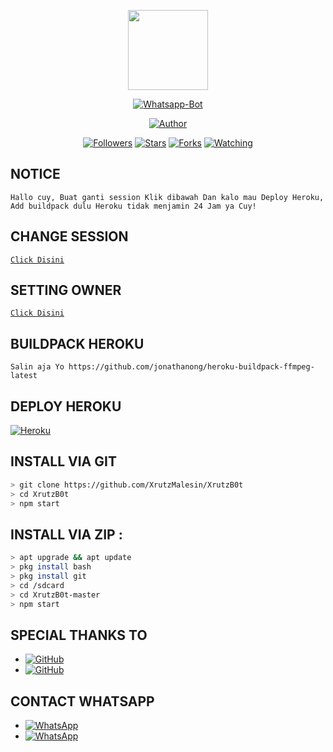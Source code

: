 <p align="center">
<img src="https://static.wikia.nocookie.net/kenja-no-mago/images/8/85/Sizilien_von_klode_1.jpg/revision/latest/top-crop/width/300/height/300?cb=20190417164406" width="128" height="128"/>
</p>
<p align="center">
<a href="#"><img title="Whatsapp-Bot" src="https://img.shields.io/badge/Xrutz Whatsapp Bot-green?colorA=%23ff0000&colorB=%23017e40&style=for-the-badge"></a>
</p>
<p align="center">
<a href="https://github.com/XrutzMalesin"><img title="Author" src="https://img.shields.io/badge/Author-XrutzOfficial-red.svg?style=for-the-badge&logo=github"></a>
</p>
<p align="center">
<a href="https://github.com/xrutzmalesin/followers"><img title="Followers" src="https://img.shields.io/github/followers/xrutzmalesin?color=blue&style=flat-square"></a>
<a href="https://github.com/xrutzmalesin/XrutzB0t/stargazers/"><img title="Stars" src="https://img.shields.io/github/stars/xrutzmalesin/XrutzB0t?color=red&style=flat-square"></a>
<a href="https://github.com/xrutzmalesin/XrutzB0t/network/members"><img title="Forks" src="https://img.shields.io/github/forks/xrutzmalesin/XrutzB0t?color=red&style=flat-square"></a>
<a href="https://github.com/xrutzmalesin/XrutzB0t/watchers"><img title="Watching" src="https://img.shields.io/github/watchers/xrutzmalesin/XrutzB0t?label=Watchers&color=blue&style=flat-square"></a>

## NOTICE

`
Hallo cuy, Buat ganti session Klik dibawah
Dan kalo mau Deploy Heroku, Add buildpack dulu
Heroku tidak menjamin 24 Jam ya Cuy!
`

## CHANGE SESSION

[`Click Disini`](https://github.com/XrutzMalesin/XrutzB0t/blob/master/session.json#L1)


## SETTING OWNER

[`Click Disini`](https://github.com/XrutzMalesin/XrutzB0t/blob/master/setting.json#L1)

## BUILDPACK HEROKU

`
Salin aja Yo
https://github.com/jonathanong/heroku-buildpack-ffmpeg-latest
`

## DEPLOY HEROKU

[![Heroku](https://www.herokucdn.com/deploy/button.svg)](https://dashboard.heroku.com/new?template=https%3A%2F%2Fgithub.com%2Fxrutzmalesin%2FXrutzB0t)

## INSTALL VIA GIT

```bash
> git clone https://github.com/XrutzMalesin/XrutzB0t
> cd XrutzB0t
> npm start
```

## INSTALL VIA ZIP :

```bash
> apt upgrade && apt update
> pkg install bash
> pkg install git
> cd /sdcard
> cd XrutzB0t-master
> npm start
```

## SPECIAL THANKS TO
* <a href="https://github.com/MhankBarBar"><img alt="GitHub" src="https://img.shields.io/badge/MhankBarBar%20-%23121011.svg?&style=for-the-badge&logo=github&logoColor=white"/></a>
* <a href="https://github.com/adiwajshing/Baileys"><img alt="GitHub" src="https://img.shields.io/badge/adiwajshing/Baileys%20-%23121011.svg?&style=for-the-badge&logo=github&logoColor=white"/></a>

## CONTACT WHATSAPP
* <a href="https://wa.me/6283871990243"><img alt="WhatsApp" src="https://img.shields.io/badge/WhatsApp-25D366?style=for-the-badge&logo=whatsapp&logoColor=white"/></a>
* <a href="https://chat.whatsapp.com/KHHxGNw2NQ1KmVbgEQE9nm"><img alt="WhatsApp" src="https://img.shields.io/badge/WhatsApp%20Group-25D366?style=for-the-badge&logo=whatsapp&logoColor=white"/></a>
